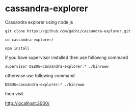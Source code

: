# cassandra-explorer
Cassandra explorer using node js

``git clone https://github.com/gabhi/cassandra-explorer.git``

``cd cassandra-explorer/``

``npm install``

if you have supervisor installed then use following command

``supervisor DEBUG=cassandra-explorer:* ./bin/www`` 

otherwise use following command

``DEBUG=cassandra-explorer:* ./bin/www`` 


then visit

[http://localhost:3000/](http://localhost:3000/)
